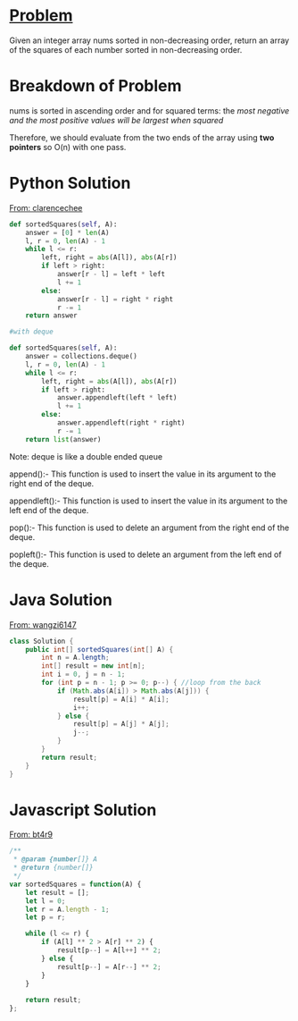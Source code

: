 # [Problem](https://leetcode.com/problems/squares-of-a-sorted-array/)

Given an integer array nums sorted in non-decreasing order, return an array of the squares of each number sorted in non-decreasing order.

# Breakdown of Problem

nums is sorted in ascending order and for squared terms: the _most negative and the most positive values will be largest when squared_

Therefore, we should evaluate from the two ends of the array using **two pointers** so O(n) with one pass.

# Python Solution

[From: clarencechee](https://leetcode.com/problems/squares-of-a-sorted-array/discuss/222079/Python-O(N)-10-lines-two-solutions-explained-beats-100)
```python
def sortedSquares(self, A):
    answer = [0] * len(A)
    l, r = 0, len(A) - 1
    while l <= r:
        left, right = abs(A[l]), abs(A[r])
        if left > right:
            answer[r - l] = left * left
            l += 1
        else:
            answer[r - l] = right * right
            r -= 1
    return answer

#with deque

def sortedSquares(self, A):
    answer = collections.deque()
    l, r = 0, len(A) - 1
    while l <= r:
        left, right = abs(A[l]), abs(A[r])
        if left > right:
            answer.appendleft(left * left)
            l += 1
        else:
            answer.appendleft(right * right)
            r -= 1
    return list(answer)
```

Note: deque is like a double ended queue

append():- This function is used to insert the value in its argument to the right end of the deque.

appendleft():- This function is used to insert the value in its argument to the left end of the deque.

pop():- This function is used to delete an argument from the right end of the deque.

popleft():- This function is used to delete an argument from the left end of the deque.

# Java Solution

[From: wangzi6147](https://leetcode.com/problems/squares-of-a-sorted-array/discuss/221922/Java-two-pointers-O(N))

```java
class Solution {
    public int[] sortedSquares(int[] A) {
        int n = A.length;
        int[] result = new int[n];
        int i = 0, j = n - 1;
        for (int p = n - 1; p >= 0; p--) { //loop from the back
            if (Math.abs(A[i]) > Math.abs(A[j])) { 
                result[p] = A[i] * A[i];
                i++;
            } else {
                result[p] = A[j] * A[j];
                j--;
            }
        }
        return result;
    }
}
```

# Javascript Solution

[From: bt4r9](https://leetcode.com/problems/squares-of-a-sorted-array/discuss/285251/Javascript-two-pointers-solution)

```javascript
/**
 * @param {number[]} A
 * @return {number[]}
 */
var sortedSquares = function(A) {
    let result = [];
    let l = 0;
    let r = A.length - 1;
    let p = r;

    while (l <= r) {
        if (A[l] ** 2 > A[r] ** 2) {
            result[p--] = A[l++] ** 2;
        } else {
            result[p--] = A[r--] ** 2;
        }
    }
    
    return result;
};
```